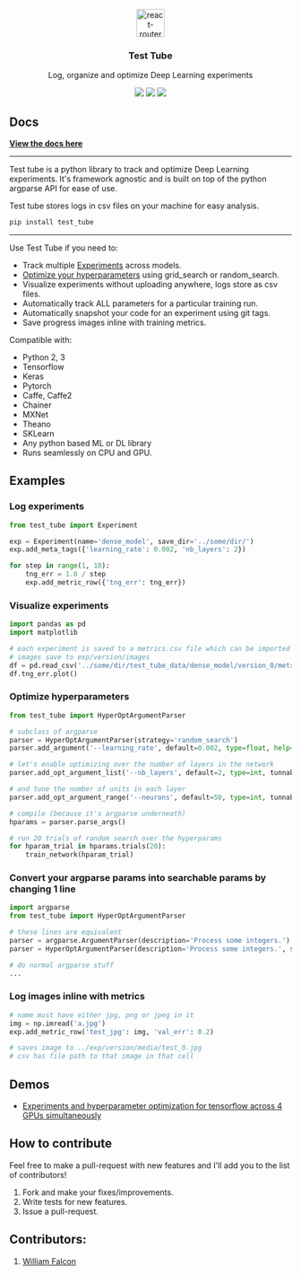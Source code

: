 <p align="center">
  <a href="https://reacttraining.com/react-router/">
    <img alt="react-router" src="https://raw.githubusercontent.com/williamfalcon/test_tube/master/imgs/test_tube_logo.png" width="50">
  </a>
</p>

<h3 align="center">
  Test Tube
</h3>

<p align="center">
  Log, organize and optimize Deep Learning experiments   
</p>

<p align="center">
  <a href="https://badge.fury.io/py/test_tube"><img src="https://badge.fury.io/py/test_tube.svg"></a>
  <a href="https://williamfalcon.github.io/test_tube/"><img src="https://readthedocs.org/projects/test-tube/badge/?version=latest"></a>
  <a href="https://github.com/williamFalcon/test_tube/blob/master/LICENSE.txt"><img src="https://img.shields.io/github/license/mashape/apistatus.svg?maxAge=2592000"></a>   
</p>


## Docs

**[View the docs here](https://williamfalcon.github.io/test_tube/)**

---
Test tube is a python library to track and optimize Deep Learning experiments. It's framework agnostic and is built on top of the python argparse API for ease of use.

Test tube stores logs in csv files on your machine for easy analysis.

```bash
pip install test_tube
```

---
Use Test Tube if you need to:

- Track multiple [Experiments](experiment_tracking/experiment/) across models.
- [Optimize your hyperparameters](hyperparameter_optimization/HyperOptArgumentParser/) using grid_search or random_search.
- Visualize experiments without uploading anywhere, logs store as csv files.
- Automatically track ALL parameters for a particular training run.
- Automatically snapshot your code for an experiment using git tags.    
- Save progress images inline with training metrics.    

Compatible with:   
- Python 2, 3
- Tensorflow   
- Keras  
- Pytorch   
- Caffe, Caffe2   
- Chainer   
- MXNet   
- Theano   
- SKLearn   
- Any python based ML or DL library   
- Runs seamlessly on CPU and GPU.   

## Examples

### Log experiments

```python
from test_tube import Experiment

exp = Experiment(name='dense_model', save_dir='../some/dir/')
exp.add_meta_tags({'learning_rate': 0.002, 'nb_layers': 2})

for step in range(1, 10):
    tng_err = 1.0 / step
    exp.add_metric_row({'tng_err': tng_err})
```   

### Visualize experiments   
```python  
import pandas as pd    
import matplotlib   

# each experiment is saved to a metrics.csv file which can be imported anywhere
# images save to exp/version/images   
df = pd.read_csv('../some/dir/test_tube_data/dense_model/version_0/metrics.csv')
df.tng_err.plot()   
```    

### Optimize hyperparameters
```python
from test_tube import HyperOptArgumentParser

# subclass of argparse
parser = HyperOptArgumentParser(strategy='random_search')
parser.add_argument('--learning_rate', default=0.002, type=float, help='the learning rate')

# let's enable optimizing over the number of layers in the network
parser.add_opt_argument_list('--nb_layers', default=2, type=int, tunnable=True, options=[2, 4, 8])

# and tune the number of units in each layer
parser.add_opt_argument_range('--neurons', default=50, type=int, tunnable=True, start=100, end=800, nb_samples=10)

# compile (because it's argparse underneath)
hparams = parser.parse_args()

# run 20 trials of random search over the hyperparams
for hparam_trial in hparams.trials(20):
    train_network(hparam_trial)
```    

### Convert your argparse params into searchable params by changing 1 line     
```python    
import argparse   
from test_tube import HyperOptArgumentParser

# these lines are equivalent   
parser = argparse.ArgumentParser(description='Process some integers.')
parser = HyperOptArgumentParser(description='Process some integers.', strategy='grid_search')   

# do normal argparse stuff    
...
```    

### Log images inline with metrics    
```python
# name must have either jpg, png or jpeg in it
img = np.imread('a.jpg')
exp.add_metric_row('test_jpg': img, 'val_err': 0.2)

# saves image to ../exp/version/media/test_0.jpg  
# csv has file path to that image in that cell   
```


## Demos
- [Experiments and hyperparameter optimization for tensorflow across 4 GPUs simultaneously](https://github.com/williamFalcon/test_tube/blob/master/examples/tensorflow_example.py)   

## How to contribute    
Feel free to make a pull-request with new features and I'll add you to the list of contributors!   

1. Fork and make your fixes/improvements.   
2. Write tests for new features.   
2. Issue a pull-request.   

## Contributors:    
1. [William Falcon](https://williamfalcon.com)   
